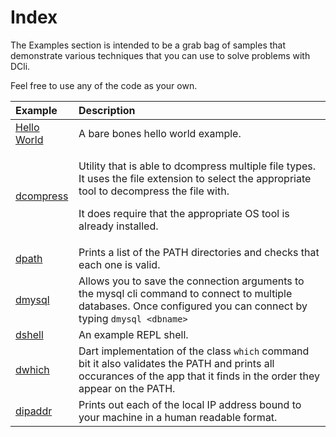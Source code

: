 # Index

The Examples section is intended to be a grab bag of samples that demonstrate various techniques that you can use to solve problems with DCli.

Feel free to use any of the code as your own.

<table>
  <thead>
    <tr>
      <th style="text-align:left">Example</th>
      <th style="text-align:left">Description</th>
    </tr>
  </thead>
  <tbody>
    <tr>
      <td style="text-align:left"><a href="hello-world..md">Hello World</a>
      </td>
      <td style="text-align:left">A bare bones hello world example.</td>
    </tr>
    <tr>
      <td style="text-align:left"><a href="dcompress.md">dcompress</a>
      </td>
      <td style="text-align:left">
        <p>Utility that is able to dcompress multiple file types. It uses the file
          extension to select the appropriate tool to decompress the file with.</p>
        <p>It does require that the appropriate OS tool is already installed.</p>
      </td>
    </tr>
    <tr>
      <td style="text-align:left"><a href="dpath.md">dpath</a>
      </td>
      <td style="text-align:left">Prints a list of the PATH directories and checks that each one is valid.</td>
    </tr>
    <tr>
      <td style="text-align:left"><a href="dmysql.md">dmysql</a>
      </td>
      <td style="text-align:left">Allows you to save the connection arguments to the mysql cli command to
        connect to multiple databases. Once configured you can connect by typing <code>dmysql &lt;dbname&gt;</code>
      </td>
    </tr>
    <tr>
      <td style="text-align:left"><a href="dshell.md">dshell</a>
      </td>
      <td style="text-align:left">An example REPL shell.</td>
    </tr>
    <tr>
      <td style="text-align:left"><a href="dwhich.md">dwhich</a>
      </td>
      <td style="text-align:left">Dart implementation of the class <code>which</code> command bit it also
        validates the PATH and prints all occurances of the app that it finds in
        the order they appear on the PATH.</td>
    </tr>
    <tr>
      <td style="text-align:left"><a href="dipaddr.md">dipaddr</a>
      </td>
      <td style="text-align:left">Prints out each of the local IP address bound to your machine in a human
        readable format.</td>
    </tr>
  </tbody>
</table>

